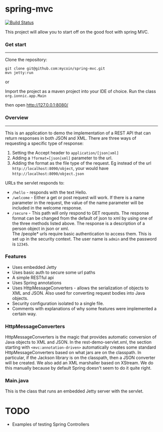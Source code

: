 spring-mvc 
===

[![Build Status](https://travis-ci.org/mycoin/spring-mvc.svg?branch=master)](https://travis-ci.org/mycoin/spring-mvc)

This project will allow you to start off on the good foot with spring MVC.


### Get start
---
Clone the repository:

```
git clone git@github.com:mycoin/spring-mvc.git
mvn jetty:run
```

or 

Import the project as a maven project into your IDE of choice. 
Run the class `org.ionnic.app.Main`

then open <http://127.0.0.1:8080/>


### Overview
---

This is an application to demo the implementation of a REST API that can return responses in both JSON and XML. 
There are three ways of requesting a specific type of response:

1. Setting the Accept header to `application/[json|xml]`
2. Adding a `?format=[json|xml]` parameter to the url.
3. Adding the format as the file type of the request. Eg instead of the url `http://localhost:8090/object`, your would have `http://localhost:8090/object.json`

URLs the servlet responds to:

+ `/hello` - responds with the text Hello.
+ `/welcome` - Either a get or post request will work. If there is a name parameter in the request, the value of the name parameter will be included in the welcome response. 
+ `/secure` - This path will only respond to GET requests. The response format can be changed from the default of json to xml by using one of the 
  three methods listed above. The response is a description of a person object in json or xml.  
  The /people* urls require basic authentication to access them. This is set up in the security context. The user name is `admin` and the password is `12345`.


### Features

* Uses embedded Jetty
* Uses basic auth to secure some url paths
* A simple RESTful api
* Uses Spring annotations
* Uses HttpMessageConverters - allows the serialization of objects to XML and JSON. Also used for converting request bodies into Java objects.
* Security configuration isolated to a single file.
* Comments with explanations of why some features were implemented a certain way.

### HttpMessageConverters

HttpMessageConverters is the magic that provides automatic conversion of Java objects to XML and JSON. In the rest-demo-servlet.xml, the 
section starting with `<mvc:annotation-driven>` automatically creates some standard HttpMessageConverters based on what jars are on the classpath. In particular, if the 
Jackson library is on the classpath, then a JSON converter will be created. We also add an XML marshaller based on XStream. We do this manually because by default Spring doesn't seem to do it quite right.


### Main.java

This is the class that runs an embedded Jetty server with the servlet. 


TODO
====

* Examples of testing Spring Controllers